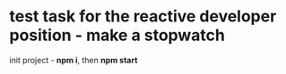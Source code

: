 <h1>test task for the reactive developer position - make a stopwatch</h1>
 init project - <strong>npm i</strong>, then <strong>npm start</strong>

